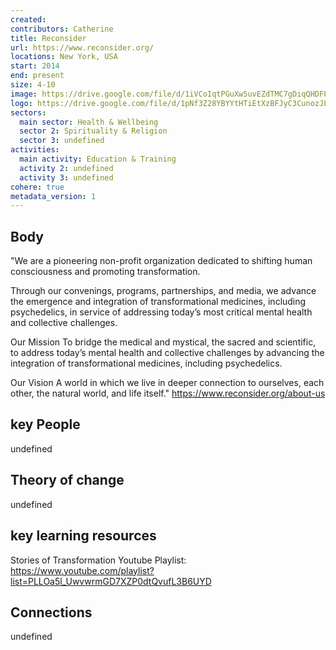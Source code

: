 ```yaml
---
created:
contributors: Catherine
title: Reconsider
url: https://www.reconsider.org/
locations: New York, USA
start: 2014
end: present
size: 4-10
image: https://drive.google.com/file/d/1iVCoIqtPGuXw5uvEZdTMC7gDiqQHDFPl/view?usp=drive_link
logo: https://drive.google.com/file/d/1pNf3Z28YBYYtHTiEtXzBFJyC3CunozJL/view?usp=drive_link
sectors:
  main sector: Health & Wellbeing
  sector 2: Spirituality & Religion
  sector 3: undefined
activities: 
  main activity: Education & Training
  activity 2: undefined
  activity 3: undefined
cohere: true
metadata_version: 1
---
```



## Body

"We are a pioneering non-profit organization dedicated to shifting human consciousness and promoting transformation.

Through our convenings, programs, partnerships, and media, we advance the emergence and integration of transformational medicines, including psychedelics, in service of addressing today’s most critical mental health and collective challenges.

Our Mission
To bridge the medical and mystical, the sacred and scientific, to address today’s mental health and collective challenges by advancing the integration of transformational medicines, including psychedelics.

Our Vision
A world in which we live in deeper connection to ourselves, each other, the natural world, and life itself."
https://www.reconsider.org/about-us 

## key People

undefined

## Theory of change

undefined

## key learning resources

Stories of Transformation Youtube Playlist: https://www.youtube.com/playlist?list=PLLOa5l_UwvwrmGD7XZP0dtQvufL3B6UYD 

## Connections

undefined

